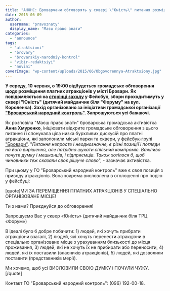 ```yaml
---
title: "АНОНС: Броварчани обговорять у сквері \"Юність\" питання розміщення платних атракціонів"
date: 2015-06-09
author: 
  username: "pravoznaty"
  display_name: "Маєш право знати"
categories: 
  - "announce"
tags: 
  - "atraktsioni"
  - "brovary"
  - "brovarskiy-narodniy-kontrol"
  - "vibir-redaktsiyi"
  - "novini"
coverImage: "wp-content/uploads/2015/06/Obgovorennya-Atraktsiony.jpg"
---
```


**У середу, 10 червня, о 19:00 відбудеться громадське обговорення щодо розміщення платних атракціонів у місті Бровари. Як повідомляється на [сторінці заходу](https://www.facebook.com/events/1631510230397042/) у Фейсбук, збори проходитимуть у сквері "Юність" (дитячий майданчик біля "Форуму" на вул. Короленка). Захід організовано за ініціативи громадської організації ["Броварський народний контроль"](https://nk.mybrovary.com/). Запрошуються усі бажаючі.**

Як розповіла "Маєш право знати" броварська громадська активістка **Анна Хмуренко**, ініціювати відкрите громадське обговорення з цього питання її спонукала ціла низка бурхливих дискусій про платні атракціони, які заполонили міські парки та сквери, у [фейсбук-групі "Бровари"](https://www.facebook.com/groups/brovary/permalink/1036961993000433/). "_Питання непросте і неоднозначне, є різні позиції і погляди на його вирішення, але потрібно шукати спільний компроміс. Важливо почути думку і мешканців, і підприємців. Також хотілося б, щоб чиновники теж сказали своє рішуче слово_", - зазначає активістка.

При цьому у ГО "Броварський народний контроль" вже є своя позиція з приводу атракціонів. Вона зокрема висловлена в оголошенні про подію у фейсбуці:

\[quote\]МИ ЗА ПЕРЕМІЩЕННЯ ПЛАТНИХ АТРАКЦІОНІВ У СПЕЦІАЛЬНО ОРГАНІЗОВАНЕ МІСЦЕ!

Ти з нами? Приєднуйся до обговорення!

Запрошуємо Вас у сквер «Юність» (дитячий майданчик біля ТРЦ «Форум»)

В ідеалі було б добре побачити: 1) людей, які хочуть прибрати атракціони взагалі, 2) людей, які хочуть перенести атракціони в спеціально організоване місце з урахуванням близькості до місця проживання, 3) людей, які не хочуть їх не прибирати або переносити, 4) людей, які їх поставили (власників атракціонів), 5) людей, які дозволили поставити (представників мерії).

Ми хочемо, щоб усі ВИСЛОВИЛИ СВОЮ ДУМКУ і ПОЧУЛИ ЧУЖУ.\[/quote\]

Контакт ГО "Броварський народний контроль": (096) 192-00-18.
